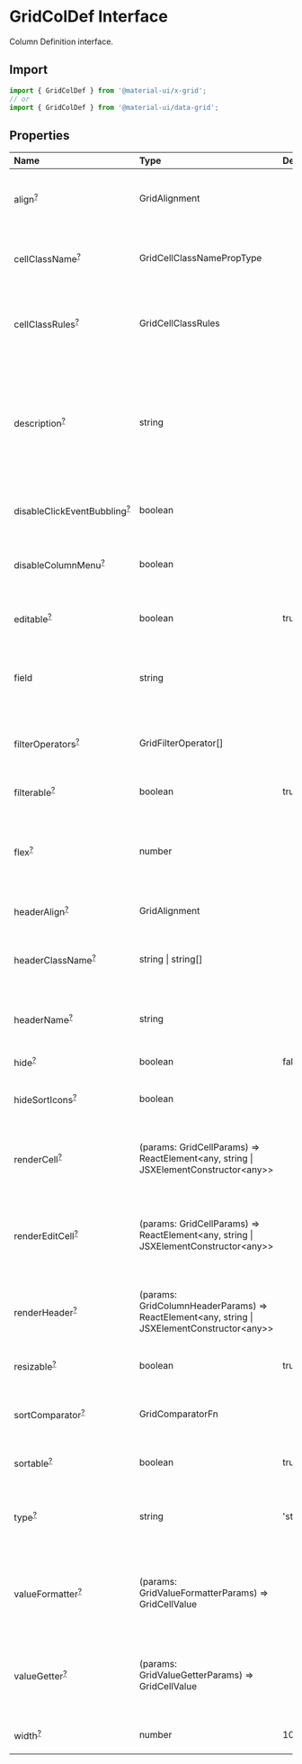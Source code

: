 # GridColDef Interface

<p class="description">Column Definition interface.</p>

## Import

```js
import { GridColDef } from '@material-ui/x-grid';
// or
import { GridColDef } from '@material-ui/data-grid';
```

## Properties

| Name                                                                                                        | Type                                                                                                                                      | Default                                          | Description                                                                                           |
| :---------------------------------------------------------------------------------------------------------- | :---------------------------------------------------------------------------------------------------------------------------------------- | :----------------------------------------------- | :---------------------------------------------------------------------------------------------------- |
| <span class="prop-name optional">align<sup><abbr title="optional">?</abbr></sup></span>                     | <span class="prop-type">GridAlignment</span>                                                                                              |                                                  | Allows to align the column values in cells.                                                           |
| <span class="prop-name optional">cellClassName<sup><abbr title="optional">?</abbr></sup></span>             | <span class="prop-type">GridCellClassNamePropType</span>                                                                                  |                                                  | Class name that will be added in cells for that column.                                               |
| <span class="prop-name optional">cellClassRules<sup><abbr title="optional">?</abbr></sup></span>            | <span class="prop-type">GridCellClassRules</span>                                                                                         |                                                  | Set of CSS class rules that will be dynamically applied on cells.                                     |
| <span class="prop-name optional">description<sup><abbr title="optional">?</abbr></sup></span>               | <span class="prop-type">string</span>                                                                                                     |                                                  | The description of the column rendered as tooltip if the column header name is not fully displayed.   |
| <span class="prop-name optional">disableClickEventBubbling<sup><abbr title="optional">?</abbr></sup></span> | <span class="prop-type">boolean</span>                                                                                                    |                                                  | Allows to disable the click event in cells.                                                           |
| <span class="prop-name optional">disableColumnMenu<sup><abbr title="optional">?</abbr></sup></span>         | <span class="prop-type">boolean</span>                                                                                                    |                                                  | If `true`, the column menu is disabled for this column.                                               |
| <span class="prop-name optional">editable<sup><abbr title="optional">?</abbr></sup></span>                  | <span class="prop-type">boolean</span>                                                                                                    | <span class="prop-default">true<br /></span>     | If `true`, the cells of the column are editable.                                                      |
| <span class="prop-name">field</span>                                                                        | <span class="prop-type">string</span>                                                                                                     |                                                  | The column identifier. It's used to map with GridRowData values.                                      |
| <span class="prop-name optional">filterOperators<sup><abbr title="optional">?</abbr></sup></span>           | <span class="prop-type">GridFilterOperator[]</span>                                                                                       |                                                  | Allows setting the filter operators for this column.                                                  |
| <span class="prop-name optional">filterable<sup><abbr title="optional">?</abbr></sup></span>                | <span class="prop-type">boolean</span>                                                                                                    | <span class="prop-default">true<br /></span>     | If `true`, the column is filterable.                                                                  |
| <span class="prop-name optional">flex<sup><abbr title="optional">?</abbr></sup></span>                      | <span class="prop-type">number</span>                                                                                                     |                                                  | If set, it indicates that a column has fluid width. Range [0, ∞).                                     |
| <span class="prop-name optional">headerAlign<sup><abbr title="optional">?</abbr></sup></span>               | <span class="prop-type">GridAlignment</span>                                                                                              |                                                  | Header cell element alignment.                                                                        |
| <span class="prop-name optional">headerClassName<sup><abbr title="optional">?</abbr></sup></span>           | <span class="prop-type">string \| string[]</span>                                                                                         |                                                  | Class name that will be added in the column header cell.                                              |
| <span class="prop-name optional">headerName<sup><abbr title="optional">?</abbr></sup></span>                | <span class="prop-type">string</span>                                                                                                     |                                                  | The title of the column rendered in the column header cell.                                           |
| <span class="prop-name optional">hide<sup><abbr title="optional">?</abbr></sup></span>                      | <span class="prop-type">boolean</span>                                                                                                    | <span class="prop-default">false<br /></span>    | If `true`, hide the column.                                                                           |
| <span class="prop-name optional">hideSortIcons<sup><abbr title="optional">?</abbr></sup></span>             | <span class="prop-type">boolean</span>                                                                                                    |                                                  | Toggle the visibility of the sort icons.                                                              |
| <span class="prop-name optional">renderCell<sup><abbr title="optional">?</abbr></sup></span>                | <span class="prop-type">(params: GridCellParams) =&gt; ReactElement&lt;any, string \| JSXElementConstructor&lt;any&gt;&gt;</span>         |                                                  | Allows to override the component rendered as cell for this column.                                    |
| <span class="prop-name optional">renderEditCell<sup><abbr title="optional">?</abbr></sup></span>            | <span class="prop-type">(params: GridCellParams) =&gt; ReactElement&lt;any, string \| JSXElementConstructor&lt;any&gt;&gt;</span>         |                                                  | Allows to override the component rendered in edit cell mode for this column.                          |
| <span class="prop-name optional">renderHeader<sup><abbr title="optional">?</abbr></sup></span>              | <span class="prop-type">(params: GridColumnHeaderParams) =&gt; ReactElement&lt;any, string \| JSXElementConstructor&lt;any&gt;&gt;</span> |                                                  | Allows to render a component in the column header cell.                                               |
| <span class="prop-name optional">resizable<sup><abbr title="optional">?</abbr></sup></span>                 | <span class="prop-type">boolean</span>                                                                                                    | <span class="prop-default">true<br /></span>     | If `true`, the column is resizable.                                                                   |
| <span class="prop-name optional">sortComparator<sup><abbr title="optional">?</abbr></sup></span>            | <span class="prop-type">GridComparatorFn</span>                                                                                           |                                                  | A comparator function used to sort rows.                                                              |
| <span class="prop-name optional">sortable<sup><abbr title="optional">?</abbr></sup></span>                  | <span class="prop-type">boolean</span>                                                                                                    | <span class="prop-default">true<br /></span>     | If `true`, the column is sortable.                                                                    |
| <span class="prop-name optional">type<sup><abbr title="optional">?</abbr></sup></span>                      | <span class="prop-type">string</span>                                                                                                     | <span class="prop-default">'string'<br /></span> | Type allows to merge this object with a default definition [GridColDef](/api/data-grid/grid-col-def). |
| <span class="prop-name optional">valueFormatter<sup><abbr title="optional">?</abbr></sup></span>            | <span class="prop-type">(params: GridValueFormatterParams) =&gt; GridCellValue</span>                                                     |                                                  | Function that allows to apply a formatter before rendering its value.                                 |
| <span class="prop-name optional">valueGetter<sup><abbr title="optional">?</abbr></sup></span>               | <span class="prop-type">(params: GridValueGetterParams) =&gt; GridCellValue</span>                                                        |                                                  | Function that allows to get a specific data instead of field to render in the cell.                   |
| <span class="prop-name optional">width<sup><abbr title="optional">?</abbr></sup></span>                     | <span class="prop-type">number</span>                                                                                                     | <span class="prop-default">100<br /></span>      | Set the width of the column.                                                                          |

